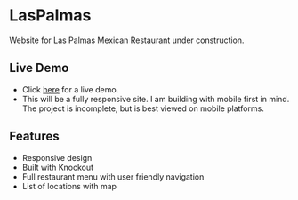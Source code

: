 # LasPalmas
Website for Las Palmas Mexican Restaurant under construction.  

## Live Demo
* Click [here](http://brandonbatten.com) for a live demo.
* This will be a fully responsive site.  I am building with mobile first in mind.  The project is incomplete, but is best viewed on mobile platforms.

## Features
* Responsive design
* Built with Knockout
* Full restaurant menu with user friendly navigation
* List of locations with map
